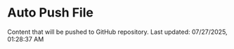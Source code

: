 # Auto Push File

Content that will be pushed to GitHub repository.
Last updated: 07/27/2025, 01:28:37 AM